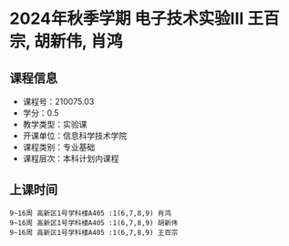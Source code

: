 # 2024年秋季学期 电子技术实验III 王百宗, 胡新伟, 肖鸿






## 课程信息

- 课程号：210075.03
- 学分：0.5
- 教学类型：实验课
- 开课单位：信息科学技术学院
- 课程类别：专业基础
- 课程层次：本科计划内课程

## 上课时间

```
9~16周 高新区1号学科楼A405 :1(6,7,8,9) 肖鸿
9~16周 高新区1号学科楼A405 :1(6,7,8,9) 胡新伟
9~16周 高新区1号学科楼A405 :1(6,7,8,9) 王百宗
```


